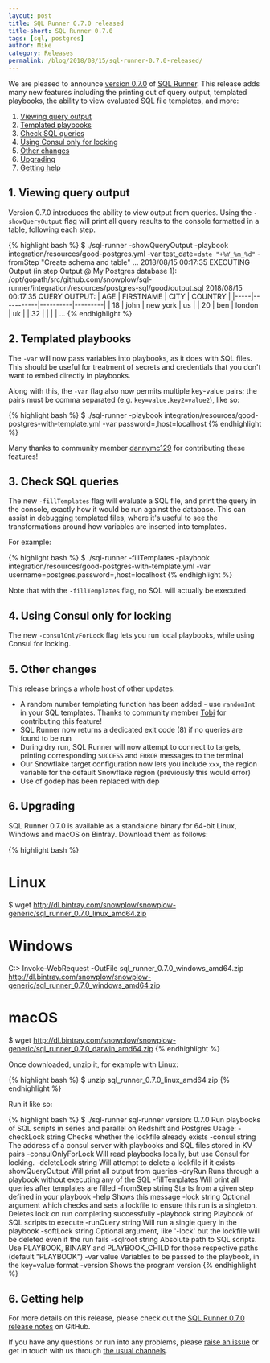 ```yaml
---
layout: post
title: SQL Runner 0.7.0 released
title-short: SQL Runner 0.7.0
tags: [sql, postgres]
author: Mike
category: Releases
permalink: /blog/2018/08/15/sql-runner-0.7.0-released/
---
```


We are pleased to announce [version 0.7.0][070-release] of [SQL Runner][repo]. This release adds many new features including the printing out of query output, templated playbooks, the ability to view evaluated SQL file templates, and more:

1. [Viewing query output](#query-output)
2. [Templated playbooks](#templated-playbooks)
3. [Check SQL queries](#check-sql)
4. [Using Consul only for locking](#consul-only-for-lock)
5. [Other changes](#other-changes)
6. [Upgrading](#upgrading)
7. [Getting help](#help)

<!--more-->

<h2 id="query-output">1. Viewing query output</h2>

Version 0.7.0 introduces the ability to view output from queries. Using the `-showQueryOutput` flag will print all query results to the console formatted in a table, following each step.

{% highlight bash %}
$ ./sql-runner -showQueryOutput -playbook integration/resources/good-postgres.yml -var test_date=`date "+%Y_%m_%d"` -fromStep "Create schema and table"
...
2018/08/15 00:17:35 EXECUTING Output (in step Output @ My Postgres database 1): /opt/gopath/src/github.com/snowplow/sql-runner/integration/resources/postgres-sql/good/output.sql
2018/08/15 00:17:35 QUERY OUTPUT:
| AGE | FIRSTNAME |   CITY   | COUNTRY |
|-----|-----------|----------|---------|
|  18 | john      | new york | us      |
|  20 | ben       | london   | uk      |
|  32 |           |          |         |
...
{% endhighlight %}

<h2 id="templated-playbooks">2. Templated playbooks</h2>

The `-var` will now pass variables into playbooks, as it does with SQL files. This should be useful for treatment of secrets and credentials that you don't want to embed directly in playbooks.

Along with this, the `-var` flag also now permits multiple key-value pairs; the pairs must be comma separated (e.g. `key=value,key2=value2`), like so:

{% highlight bash %}
$ ./sql-runner -playbook integration/resources/good-postgres-with-template.yml -var password=,host=localhost
{% endhighlight %}

Many thanks to community member [dannymc129][dannymc129] for contributing these features!

<h2 id="check-sql">3. Check SQL queries</h2>

The new `-fillTemplates` flag will evaluate a SQL file, and print the query in the console, exactly how it would be run against the database. This can assist in debugging templated files, where it's useful to see the transformations around how variables are inserted into templates.

For example:

{% highlight bash %}
$ ./sql-runner -fillTemplates -playbook integration/resources/good-postgres-with-template.yml -var username=postgres,password=,host=localhost
{% endhighlight %}

Note that with the `-fillTemplates` flag, no SQL will actually be executed.

<h2 id="consul-only-for-lock">4. Using Consul only for locking</h2>

The new `-consulOnlyForLock` flag lets you run local playbooks, while using Consul for locking.

<h2 id="other-changes">5. Other changes</h2>

This release brings a whole host of other updates:

* A random number templating function has been added - use `randomInt` in your SQL templates. Thanks to community member [Tobi][tclass] for contributing this feature!
* SQL Runner now returns a dedicated exit code (8) if no queries are found to be run
* During dry run, SQL Runner will now attempt to connect to targets, printing corresponding `SUCCESS` and `ERROR` messages to the terminal
* Our Snowflake target configuration now lets you include `xxx`, the region variable for the default Snowflake region (previously this would error)
* Use of godep has been replaced with dep

<h2 id="upgrading">6. Upgrading</h2>

SQL Runner 0.7.0 is available as a standalone binary for 64-bit Linux, Windows and macOS on Bintray. Download them as follows:

{% highlight bash %}
# Linux
$ wget http://dl.bintray.com/snowplow/snowplow-generic/sql_runner_0.7.0_linux_amd64.zip

# Windows
C:\> Invoke-WebRequest -OutFile sql_runner_0.7.0_windows_amd64.zip http://dl.bintray.com/snowplow/snowplow-generic/sql_runner_0.7.0_windows_amd64.zip

# macOS
$ wget http://dl.bintray.com/snowplow/snowplow-generic/sql_runner_0.7.0_darwin_amd64.zip
{% endhighlight %}

Once downloaded, unzip it, for example with Linux:

{% highlight bash %}
$ unzip sql_runner_0.7.0_linux_amd64.zip
{% endhighlight %}

Run it like so:

{% highlight bash %}
$ ./sql-runner
sql-runner version: 0.7.0
Run playbooks of SQL scripts in series and parallel on Redshift and Postgres
Usage:
  -checkLock string
      Checks whether the lockfile already exists
  -consul string
      The address of a consul server with playbooks and SQL files stored in KV pairs
  -consulOnlyForLock
      Will read playbooks locally, but use Consul for locking.
  -deleteLock string
      Will attempt to delete a lockfile if it exists
  -showQueryOutput
      Will print all output from queries
  -dryRun
      Runs through a playbook without executing any of the SQL
  -fillTemplates
      Will print all queries after templates are filled
  -fromStep string
      Starts from a given step defined in your playbook
  -help
      Shows this message
  -lock string
      Optional argument which checks and sets a lockfile to ensure this run is a singleton. Deletes lock on run completing successfully
  -playbook string
      Playbook of SQL scripts to execute
  -runQuery string
      Will run a single query in the playbook
  -softLock string
      Optional argument, like '-lock' but the lockfile will be deleted even if the run fails
  -sqlroot string
      Absolute path to SQL scripts. Use PLAYBOOK, BINARY and PLAYBOOK_CHILD for those respective paths (default "PLAYBOOK")
  -var value
      Variables to be passed to the playbook, in the key=value format
  -version
      Shows the program version
{% endhighlight %}

<h2 id="help">6. Getting help</h2>

For more details on this release, please check out the [SQL Runner 0.7.0 release notes][070-release] on GitHub.

If you have any questions or run into any problems, please [raise an issue][issues] or get in touch with us through [the usual channels][talk-to-us].

[dannymc129]: https://github.com/dannymc129
[tclass]: https://github.com/tclass

[consul]: https://www.consul.io/
[repo]: https://github.com/snowplow/sql-runner
[issues]: https://github.com/snowplow/sql-runner/issues
[070-release]: https://github.com/snowplow/sql-runner/releases/tag/0.7.0
[talk-to-us]: https://github.com/snowplow/snowplow/wiki/Talk-to-us